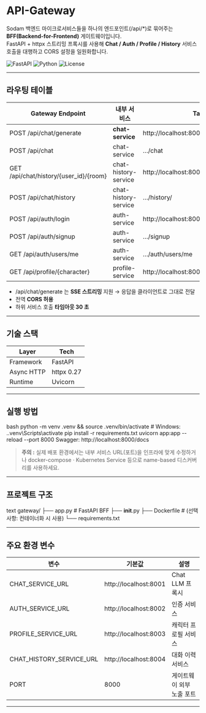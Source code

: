 # API-Gateway

Sodam 백엔드 마이크로서비스들을 하나의 엔드포인트(/api/*)로 묶어주는 **BFF(Backend-for-Frontend)** 게이트웨이입니다.  
FastAPI + httpx 스트리밍 프록시를 사용해 **Chat / Auth / Profile / History** 서비스 호출을 대행하고 CORS 설정을 일원화합니다.

![FastAPI](https://img.shields.io/badge/FastAPI-0.111.0-009688?logo=fastapi&logoColor=white)
![Python](https://img.shields.io/badge/python-3.11-blue)
![License](https://img.shields.io/badge/license-MIT-green)

---

##  라우팅 테이블

| Gateway Endpoint | 내부 서비스 | Target URL |
|------------------|-------------|------------|
| POST /api/chat/generate | **chat-service** | http://localhost:8001/api/chat/generate |
| POST /api/chat | chat-service | …/chat |
| GET  /api/chat/history/{user_id}/{room} | chat-history-service | http://localhost:8004/history/{user_id}/{room} |
| POST /api/chat/history | chat-history-service | …/history/ |
| POST /api/auth/login | auth-service | http://localhost:8002/login |
| POST /api/auth/signup | auth-service | …/signup |
| GET  /api/auth/users/me | auth-service | …/auth/users/me |
| GET  /api/profile/{character} | profile-service | http://localhost:8003/api/profile/{character} |

* /api/chat/generate 는 **SSE 스트리밍** 지원 → 응답을 클라이언트로 그대로 전달  
* 전역 **CORS 허용**  
* 하위 서비스 호출 **타임아웃 30 초**

---

##  기술 스택
| Layer | Tech |
|-------|------|
| Framework | FastAPI |
| Async HTTP | httpx 0.27 |
| Runtime | Uvicorn |

---

##  실행 방법

bash
python -m venv .venv && source .venv/bin/activate   # Windows: .\.venv\Scripts\activate
pip install -r requirements.txt
uvicorn app:app --reload --port 8000
Swagger: http://localhost:8000/docs


> **주의 :** 실제 배포 환경에서는 내부 서비스 URL(포트)을 인프라에 맞게 수정하거나
> docker-compose · Kubernetes Service 등으로 name-based 디스커버리를 사용하세요.

---

##  프로젝트 구조

text
gateway/
├── app.py          # FastAPI BFF
├── __init__.py
├── Dockerfile      # (선택 사항: 컨테이너화 시 사용)
└── requirements.txt


---

##  주요 환경 변수

| 변수                         | 기본값                     | 설명             |
| -------------------------- | ----------------------- | -------------- |
| CHAT_SERVICE_URL         | http://localhost:8001 | Chat LLM 프록시   |
| AUTH_SERVICE_URL         | http://localhost:8002 | 인증 서비스         |
| PROFILE_SERVICE_URL      | http://localhost:8003 | 캐릭터 프로필 서비스    |
| CHAT_HISTORY_SERVICE_URL | http://localhost:8004 | 대화 이력 서비스      |
| PORT                     | 8000                    | 게이트웨이 외부 노출 포트 |

---
